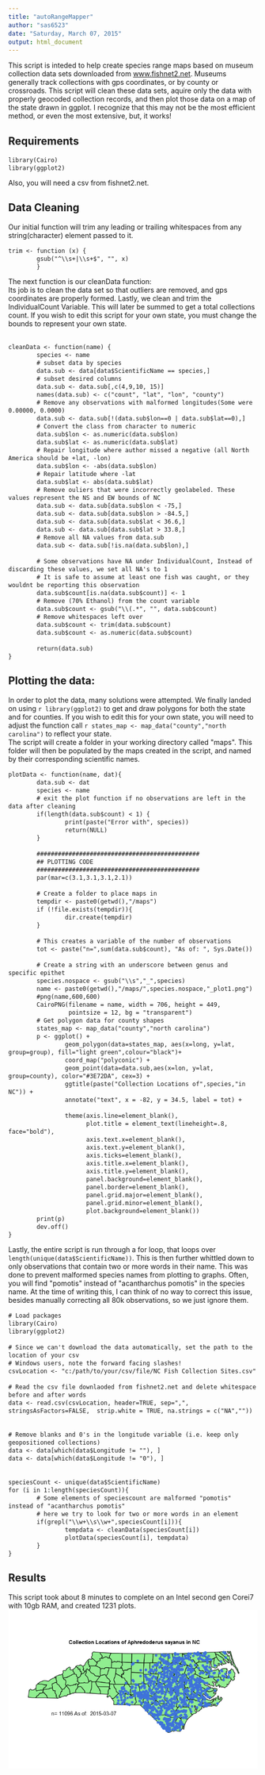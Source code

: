 ```yaml
---
title: "autoRangeMapper"
author: "sas6523"
date: "Saturday, March 07, 2015"
output: html_document
---
```


This script is inteded to help create species range maps based on museum collection data sets downloaded from www.fishnet2.net. Museums generally track collections with gps coordinates, or by county or crossroads. This script will clean these data sets, aquire only the data with properly geocoded collection records, and then plot those data on a map of the state drawn in ggplot. I recognize that this may not be the most efficient method, or even the most extensive, but, it works!  

## Requirements  
```{r echo=TRUE,eval=FALSE}
library(Cairo)
library(ggplot2)
```
Also, you will need a csv from fishnet2.net.  


## Data Cleaning  
Our initial function will trim any leading or trailing whitespaces from any string(character) element passed to it.  
```{r trimfunction, echo=TRUE, eval=FALSE}
trim <- function (x) {
        gsub("^\\s+|\\s+$", "", x)
        }
```

The next function is our cleanData function:  
Its job is to clean the data set so that outliers are removed, and gps coordinates are properly formed. Lastly, we clean and trim the IndividualCount Variable. This will later be summed to get a total collections count. If you wish to edit this script for your own state, you must change the bounds to represent your own state.  

```{r, cleanData, echo=TRUE, eval=FALSE}

cleanData <- function(name) {
        species <- name
        # subset data by species
        data.sub <- data[data$ScientificName == species,]
        # subset desired columns
        data.sub <- data.sub[,c(4,9,10, 15)]
        names(data.sub) <- c("count", "lat", "lon", "county")
        # Remove any observations with malformed longitudes(Some were 0.00000, 0.0000)
        data.sub <- data.sub[!(data.sub$lon==0 | data.sub$lat==0),]
        # Convert the class from character to numeric
        data.sub$lon <- as.numeric(data.sub$lon)
        data.sub$lat <- as.numeric(data.sub$lat)
        # Repair longitude where author missed a negative (all North America should be +lat, -lon)
        data.sub$lon <- -abs(data.sub$lon)
        # Repair latitude where -lat
        data.sub$lat <- abs(data.sub$lat)
        # Remove ouliers that were incorrectly geolabeled. These values represent the NS and EW bounds of NC 
        data.sub <- data.sub[data.sub$lon < -75,]
        data.sub <- data.sub[data.sub$lon > -84.5,]
        data.sub <- data.sub[data.sub$lat < 36.6,]
        data.sub <- data.sub[data.sub$lat > 33.8,]
        # Remove all NA values from data.sub
        data.sub <- data.sub[!is.na(data.sub$lon),]
        
        # Some observations have NA under IndividualCount, Instead of discarding these values, we set all NA's to 1
        # It is safe to assume at least one fish was caught, or they wouldnt be reporting this observation
        data.sub$count[is.na(data.sub$count)] <- 1
        # Remove (70% Ethanol) from the count variable
        data.sub$count <- gsub("\\(.*", "", data.sub$count)
        # Remove whitespaces left over
        data.sub$count <- trim(data.sub$count)
        data.sub$count <- as.numeric(data.sub$count)
        
        return(data.sub)
}
```


## Plotting the data:  

In order to plot the data, many solutions were attempted. We finally landed on using `r library(ggplot2)` to get and draw polygons for both the state and for counties. If you wish to edit this for your own state, you will need to adjust the function call `r states_map <- map_data("county","north carolina")` to reflect your state.  
The script will create a folder in your working directory called "maps". This folder will then be populated by the maps created in the script, and named by their corresponding scientific names. 

```{r plotting, echo=TRUE, eval=FALSE}
plotData <- function(name, dat){      
        data.sub <- dat
        species <- name
        # exit the plot function if no observations are left in the data after cleaning
        if(length(data.sub$count) < 1) { 
                print(paste("Error with", species))
                return(NULL)
        }
        
        ##############################################
        ## PLOTTING CODE
        ##############################################
        par(mar=c(3.1,3.1,3.1,2.1))
        
        # Create a folder to place maps in
        tempdir <- paste0(getwd(),"/maps")
        if (!file.exists(tempdir)){
                dir.create(tempdir)                
        }
        
        # This creates a variable of the number of observations
        tot <- paste("n=",sum(data.sub$count), "As of: ", Sys.Date())
        
        # Create a string with an underscore between genus and specific epithet
        species.nospace <- gsub("\\s","_",species)
        name <- paste0(getwd(),"/maps/",species.nospace,"_plot1.png")
        #png(name,600,600)
        CairoPNG(filename = name, width = 706, height = 449,
                 pointsize = 12, bg = "transparent")
        # Get polygon data for county shapes
        states_map <- map_data("county","north carolina")
        p <- ggplot() +  
                geom_polygon(data=states_map, aes(x=long, y=lat, group=group), fill="light green",colour="black")+
                coord_map("polyconic") +    
                geom_point(data=data.sub,aes(x=lon, y=lat, group=county), color="#3E72DA", cex=3) + 
                ggtitle(paste("Collection Locations of",species,"in NC")) +
                annotate("text", x = -82, y = 34.5, label = tot) +
                
                theme(axis.line=element_blank(),
                      plot.title = element_text(lineheight=.8, face="bold"),
                      axis.text.x=element_blank(),
                      axis.text.y=element_blank(),
                      axis.ticks=element_blank(),
                      axis.title.x=element_blank(),
                      axis.title.y=element_blank(),
                      panel.background=element_blank(),
                      panel.border=element_blank(),
                      panel.grid.major=element_blank(),
                      panel.grid.minor=element_blank(),
                      plot.background=element_blank())
        print(p)
        dev.off()
}

```

Lastly, the entire script is run through a for loop, that loops over `length(unique(data$ScientificName))`. This is then further whittled down to only observations that contain two or more words in their name. This was done to prevent malformed species names from plotting to graphs. Often, you will find "pomotis" instead of "acantharchus pomotis" in the species name. At the time of writing this, I can think of no way to correct this issue, besides manually correcting all 80k observations, so we just ignore them.   

```{r echo=TRUE,eval=FALSE}
# Load packages
library(Cairo)
library(ggplot2)

# Since we can't download the data automatically, set the path to the location of your csv
# Windows users, note the forward facing slashes! 
csvLocation <- "c:/path/to/your/csv/file/NC Fish Collection Sites.csv"

# Read the csv file downlaoded from fishnet2.net and delete whitespace before and after words
data <- read.csv(csvLocation, header=TRUE, sep=",", stringsAsFactors=FALSE,  strip.white = TRUE, na.strings = c("NA",""))


# Remove blanks and 0's in the longitude variable (i.e. keep only geopositioned collections)
data <- data[which(data$Longitude != ""), ]
data <- data[which(data$Longitude != "0"), ]


speciesCount <- unique(data$ScientificName)
for (i in 1:length(speciesCount)){
        # Some elements of speciescount are malformed "pomotis" instead of "acantharchus pomotis"
        # here we try to look for two or more words in an element
        if(grepl("\\w+\\s\\w+",speciesCount[i])){  
                tempdata <- cleanData(speciesCount[i])
                plotData(speciesCount[i], tempdata)
        }
}

```


## Results  
This script took about 8 minutes to complete on an Intel second gen Corei7 with 10gb RAM, and created 1231 plots.  
![Range Map](Aphredoderus_sayanus_plot1.png)
